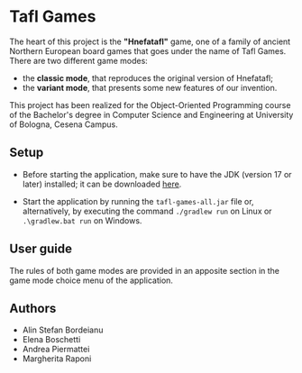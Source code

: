 # Tafl Games

The heart of this project is the <b>"Hnefatafl"</b> game, one of a family of ancient Northern European board games that goes under the name of Tafl Games.
<br>There are two different game modes:
<ul>
    <li>
        the <b>classic mode</b>, that reproduces the original version of Hnefatafl;
    </li>
    <li>
        the <b>variant mode</b>, that presents some new features of our invention.
    </li>
</ul>

This project has been realized for the Object-Oriented Programming course of the Bachelor's degree in Computer Science and Engineering at University of Bologna, Cesena Campus.

## Setup

- Before starting the application, make sure to have the JDK (version 17 or later) installed; it can be downloaded [here](https://www.oracle.com/java/technologies/downloads/).

- Start the application by running the ``tafl-games-all.jar`` file or, alternatively, by executing the command ``./gradlew run`` on Linux or ``.\gradlew.bat run`` on Windows.

## User guide

The rules of both game modes are provided in an apposite section in the game mode choice menu of the application.

## Authors
<ul>
    <li>Alin Stefan Bordeianu</li>
    <li>Elena Boschetti</li>
    <li>Andrea Piermattei</li>
    <li>Margherita Raponi</li>
</ul>

